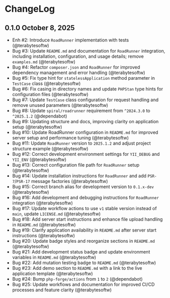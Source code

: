 # ChangeLog

## 0.1.0 October 8, 2025

- Enh #2: Introduce `RoadRunner` implementation with tests (@terabytesoftw)
- Bug #3: Update `README.md` and documentation for `RoadRunner` integration, including installation, configuration, and usage details; remove `examples.md` (@terabytesoftw)
- Bug #4: Refactor `composer.json` and `RoadRunner` for improved dependency management and error handling (@terabytesoftw)
- Bug #5: Fix type hint for `statelessApplication` method parameter in `TestCase` class (@terabytesoftw)
- Bug #6: Fix casing in directory names and update `PHPStan` type hints for configuration files (@terabytesoftw)
- Bug #7: Update `TestCase` class configuration for request handling and remove unused parameters (@terabytesoftw)
- Bug #8: Update `spiral/roadrunner` requirement from `^2024.3.0` to `^2025.1.2` (@dependabot)
- Bug #9: Updating structure and docs, improving clarity on application setup (@terabytesoftw)
- Bug #10: Update RoadRunner configuration in `README.md` for improved server setup and performance tuning (@terabytesoftw)
- Bug #11: Update `RoadRunner` version to `2025.1.2` and adjust project structure example (@terabytesoftw)
- Bug #12: Correct development environment settings for `YII_DEBUG` and `YII_ENV` (@terabytesoftw)
- Bug #13: Correct configuration file path for `RoadRunner` setup (@terabytesoftw)
- Bug #14: Update installation instructions for `RoadRunner` and add `PSR-7`/`PSR-17` message factories (@terabytesoftw)
- Bug #15: Correct branch alias for development version to `0.1.x-dev` (@terabytesoftw)
- Bug #16: Add development and debugging instructions for `RoadRunner` integration (@terabytesoftw)
- Bug #17: Update workflow actions to use `v1` stable version instead of `main`, update `LICENSE.md` (@terabytesoftw)
- Bug #18: Add server start instructions and enhance file upload handling in `README.md` (@terabytesoftw)
- Bug #19: Clarify application availability in `README.md` after server start instructions (@terabytesoftw)
- Bug #20: Update badge styles and reorganize sections in `README.md` (@terabytesoftw)
- Bug #21: Add development status badge and update environment variables in `README.md` (@terabytesoftw)
- Bug #22: Add mutation testing badge to `README.md` (@terabytesoftw)
- Bug #23: Add demo section to `README.md` with a link to the live application template (@terabytesoftw)
- Bug #24: Bump `php-forge/actions` from `1` to `2` (@dependabot)
- Bug #25: Update workflows and documentation for improved CI/CD processes and feature clarity (@terabytesoftw)
